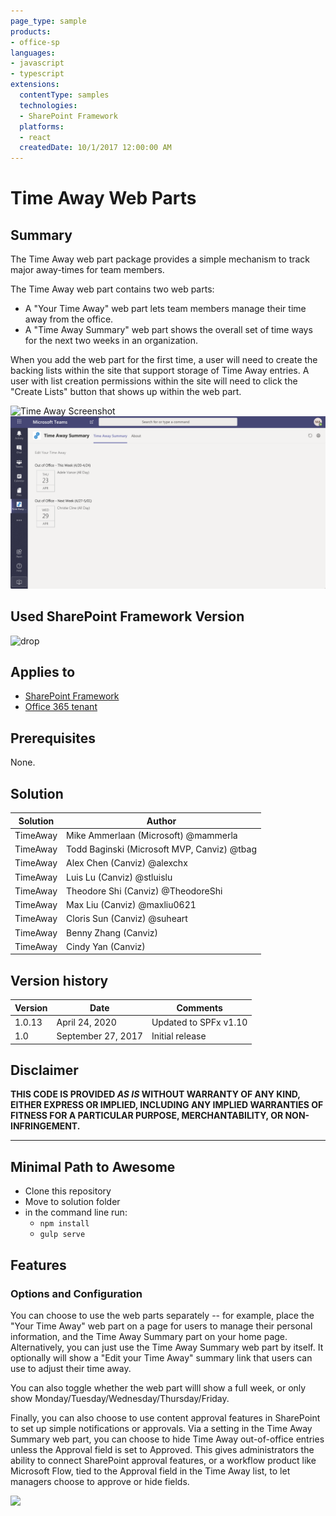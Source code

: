```yaml
---
page_type: sample
products:
- office-sp
languages:
- javascript
- typescript
extensions:
  contentType: samples
  technologies:
  - SharePoint Framework
  platforms:
  - react
  createdDate: 10/1/2017 12:00:00 AM
---
```

# Time Away Web Parts

## Summary

The Time Away web part package provides a simple mechanism to track major away-times for team members.  

The Time Away web part contains two web parts:

* A "Your Time Away" web part lets team members manage their time away from the office.
* A "Time Away Summary" web part shows the overall set of time ways for the next two weeks in an organization.

When you add the web part for the first time, a user will need to create the backing lists within the site that support storage of Time Away entries.  A user with list creation permissions within the site will need to click the "Create Lists" button that shows up within the web part.

![Time Away Screenshot](./assets/timeaway.png)
![Time Away as a personal Teams app](./assets/timeaway-teams.png)

## Used SharePoint Framework Version 
![drop](https://img.shields.io/badge/version-1.10-green.svg)

## Applies to

* [SharePoint Framework](https://dev.office.com/sharepoint)
* [Office 365 tenant](https://dev.office.com/sharepoint/docs/spfx/set-up-your-development-environment)

## Prerequisites
 
None.

## Solution

Solution                     | Author                                     			|
---------------------------- | ---------------------------------------------------- |
TimeAway                     | Mike Ammerlaan (Microsoft) @mammerla                 |
TimeAway                     | Todd Baginski (Microsoft MVP, Canviz) @tbag          |
TimeAway                     | Alex Chen (Canviz) @alexchx  						|
TimeAway                     | Luis Lu (Canviz) @stluislu   						|
TimeAway                     | Theodore Shi (Canviz) @TheodoreShi                   |
TimeAway                     | Max Liu (Canviz) @maxliu0621 						|
TimeAway                     | Cloris Sun (Canviz) @suheart                         |
TimeAway                     | Benny Zhang (Canviz)                                 |
TimeAway                     | Cindy Yan (Canviz)                                   |

## Version history

Version  | Date               | Comments
-------- | ------------------ | --------
1.0.13   | April 24, 2020 | Updated to SPFx v1.10
1.0      | September 27, 2017 | Initial release

## Disclaimer
**THIS CODE IS PROVIDED *AS IS* WITHOUT WARRANTY OF ANY KIND, EITHER EXPRESS OR IMPLIED, INCLUDING ANY IMPLIED WARRANTIES OF FITNESS FOR A PARTICULAR PURPOSE, MERCHANTABILITY, OR NON-INFRINGEMENT.**

---

## Minimal Path to Awesome

- Clone this repository
- Move to solution folder
- in the command line run:
  - `npm install`
  - `gulp serve`

## Features

### Options and Configuration

You can choose to use the web parts separately -- for example, place the "Your Time Away" web part on a page for users to manage their personal information, and the Time Away Summary part on your home page.   Alternatively, you can just use the Time Away Summary web part by itself.  It optionally will show a "Edit your Time Away" summary link that users can use to adjust their time away.

You can also toggle whether the web part willl show a full week, or only show Monday/Tuesday/Wednesday/Thursday/Friday. 

Finally, you can also choose to use content approval features in SharePoint to set up simple notifications or approvals. Via a setting in the Time Away Summary web part, you can choose to hide Time Away out-of-office entries unless the Approval field is set to Approved. This gives administrators the ability to connect SharePoint approval features, or a workflow product like Microsoft Flow, tied to the Approval field in the Time Away list, to let managers choose to approve or hide fields.

<img src="https://telemetry.sharepointpnp.com/sp-dev-solutions/solutions/timeaway" />

